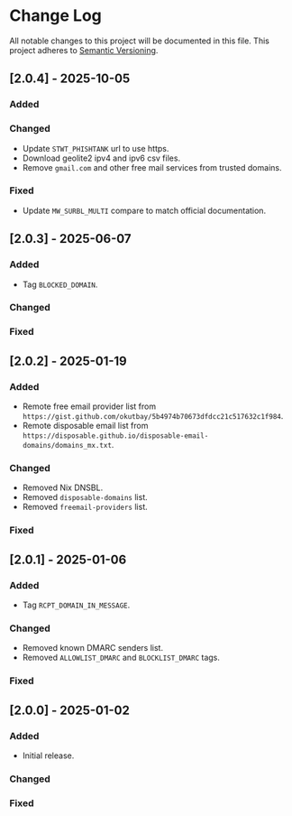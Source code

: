 # Change Log

All notable changes to this project will be documented in this file. This project adheres to [Semantic Versioning](http://semver.org/).

## [2.0.4] - 2025-10-05

### Added

### Changed
- Update `STWT_PHISHTANK` url to use https.
- Download geolite2 ipv4 and ipv6 csv files.
- Remove `gmail.com` and other free mail services from trusted domains.

### Fixed
- Update `MW_SURBL_MULTI` compare to match official documentation.


## [2.0.3] - 2025-06-07

### Added
- Tag `BLOCKED_DOMAIN`.

### Changed

### Fixed

## [2.0.2] - 2025-01-19

### Added
- Remote free email provider list from `https://gist.github.com/okutbay/5b4974b70673dfdcc21c517632c1f984`.
- Remote disposable email list from `https://disposable.github.io/disposable-email-domains/domains_mx.txt`.

### Changed
- Removed Nix DNSBL.
- Removed `disposable-domains` list.
- Removed `freemail-providers` list.

### Fixed

## [2.0.1] - 2025-01-06

### Added
- Tag `RCPT_DOMAIN_IN_MESSAGE`.

### Changed
- Removed known DMARC senders list.
- Removed `ALLOWLIST_DMARC` and `BLOCKLIST_DMARC` tags.

### Fixed

## [2.0.0] - 2025-01-02

### Added
- Initial release.

### Changed

### Fixed
